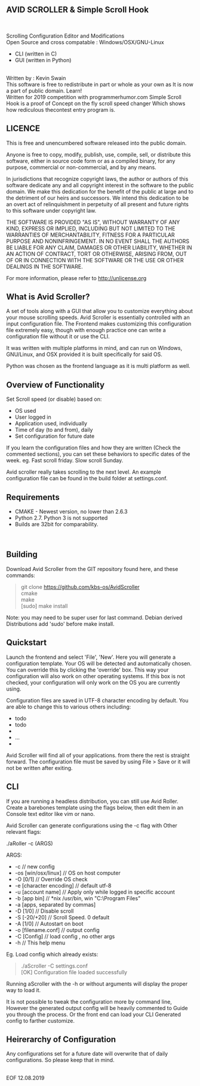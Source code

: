 AVID SCROLLER & Simple Scroll Hook
----------------------------------
<br>

Scrolling Configuration Editor and Modifications<br>
Open Source and cross compatable : Windows/OSX/GNU-Linux

- CLI (written in C)
- GUI (written in Python)
<br>
Written by : Kevin Swain
<br>
This software is free to redistribute in part or whole as your own as
It is now a part of public domain. Learn!
<br>
Written for 2019 competition with programmerhumor.com
Simple Scroll Hook is a proof of Concept on the fly scroll speed changer
Which shows how rediculous thecontest entry program is.
<br>



LICENCE
-------

This is free and unencumbered software released into the public domain.

Anyone is free to copy, modify, publish, use, compile, sell, or
distribute this software, either in source code form or as a compiled
binary, for any purpose, commercial or non-commercial, and by any
means.

In jurisdictions that recognize copyright laws, the author or authors
of this software dedicate any and all copyright interest in the
software to the public domain. We make this dedication for the benefit
of the public at large and to the detriment of our heirs and
successors. We intend this dedication to be an overt act of
relinquishment in perpetuity of all present and future rights to this
software under copyright law.

THE SOFTWARE IS PROVIDED "AS IS", WITHOUT WARRANTY OF ANY KIND,
EXPRESS OR IMPLIED, INCLUDING BUT NOT LIMITED TO THE WARRANTIES OF
MERCHANTABILITY, FITNESS FOR A PARTICULAR PURPOSE AND NONINFRINGEMENT.
IN NO EVENT SHALL THE AUTHORS BE LIABLE FOR ANY CLAIM, DAMAGES OR
OTHER LIABILITY, WHETHER IN AN ACTION OF CONTRACT, TORT OR OTHERWISE,
ARISING FROM, OUT OF OR IN CONNECTION WITH THE SOFTWARE OR THE USE OR
OTHER DEALINGS IN THE SOFTWARE.

For more information, please refer to <http://unlicense.org>
<br>



What is Avid Scroller?
----------------------

A set of tools along with a GUI that allow you to customize
everything about your mouse scrolling speeds. Avid Scroller
is essentially controlled with an input configuration file.
The Frontend makes customizing this configuration file 
extremely easy, though with enough practice one can write
a configuration file without it or use the CLI.

It was written with multiple platforms in mind, and can run
on Windows, GNU/Linux, and OSX provided it is built specifically
for said OS.

Python was chosen as the frontend language as it is multi
platform as well.
<br>



Overview of Functionality
-------------------------

Set Scroll speed (or disable) based on:
  - OS used
  - User logged in
  - Application used, individually
  - Time of day (to and from), daily
  - Set configuration for future date

If you learn the configuration files and how they are written
(Check the commented sections), you can set these behaviors
to specific dates of the week. eg. Fast scroll friday. Slow
scroll Sunday.


Avid scroller really takes scrolling to the next level. An
example configuration file can be found in the build folder
at settings.conf.
<br>



Requirements
------------

- CMAKE - Newest version, no lower than 2.6.3
- Python 2.7. Python 3 is not supported
- Builds are 32bit for comparability.
<br>



Building
--------

Download Avid Scroller from the GIT repository found here, and these commands:

> git clone https://github.com/kbs-os/AvidScroller <br>
> cmake <br>
> make <br>
> [sudo] make install <br>

Note: you may need to be super user for last command. Debian derived 
Distributions add 'sudo' before make install.
<br>



Quickstart
----------

Launch the frontend and select 'File', 'New'. Here you will
generate a configuration template. Your OS will be detected
 and automatically chosen. You can override this
by clicking the 'override' box. This way your configuration
will also work on other operating systems. If this box is not
checked, your configuration will only work on the OS you 
are currently using.

Configuration files are saved in UTF-8 character encoding by
default. You are able to change this to various others including:
- todo
- todo
-
- ...
-

Avid Scroller will find all of your applications. from there
the rest is straight forward. The configuration file must be
saved by using File > Save or it will not be written after
exiting.
<br>



CLI
---
If you are running a headless distribution, you can still use Avid Roller.
Create a barebones template using the flags below, then edit them in an
Console text editor like vim or nano.

Avid Scroller can generate configurations using the -c flag with
Other relevant flags:

./aRoller -c (ARGS)

ARGS:<nl>
- -c // new config
- -os [win/osx/linux] // OS on host computer
- -O [0/1] // Override OS check
- -e [character encoding] // default utf-8
- -u [account name] // Apply only while logged in specific account
- -b [app bin] // *nix /usr/bin, win "C:\Program Files"
- -a [apps, separated by commas]
- -D [1/0] // Disable scroll
- -S [-20/+20] // Scroll Speed. 0 default
- -A [1/0] // Autostart on boot
- -o [filename.conf] // output config 
- -C [Config] // load config , no other args
- -h // This help menu

Eg. Load config which already exists:

> ./aScroller -C settings.conf<br>
> [OK] Configuration file loaded successfully

Running aScroller with the -h or without arguments will 
display the proper way to load it.

It is not possible to tweak the configuration more by command line,
However the generated output config will be heavily commented to
Guide you through the process. Or the front end can load your CLI
Generated config to farther customize.
<br>



Heirerarchy of Configuration
----------------------------

Any configurations set for a future date will overwrite that
of daily configurations. So please keep that in mind.

<BR>
  EOF 12.08.2019



